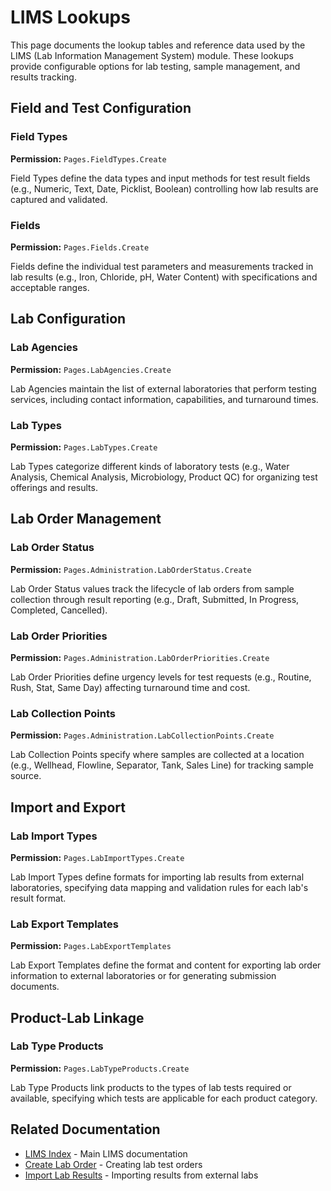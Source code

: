 # LIMS Lookups

This page documents the lookup tables and reference data used by the LIMS (Lab Information Management System) module. These lookups provide configurable options for lab testing, sample management, and results tracking.


## Field and Test Configuration

### Field Types
**Permission:** `Pages.FieldTypes.Create`

Field Types define the data types and input methods for test result fields (e.g., Numeric, Text, Date, Picklist, Boolean) controlling how lab results are captured and validated.

### Fields
**Permission:** `Pages.Fields.Create`

Fields define the individual test parameters and measurements tracked in lab results (e.g., Iron, Chloride, pH, Water Content) with specifications and acceptable ranges.

## Lab Configuration

### Lab Agencies
**Permission:** `Pages.LabAgencies.Create`

Lab Agencies maintain the list of external laboratories that perform testing services, including contact information, capabilities, and turnaround times.

### Lab Types
**Permission:** `Pages.LabTypes.Create`

Lab Types categorize different kinds of laboratory tests (e.g., Water Analysis, Chemical Analysis, Microbiology, Product QC) for organizing test offerings and results.

## Lab Order Management

### Lab Order Status
**Permission:** `Pages.Administration.LabOrderStatus.Create`

Lab Order Status values track the lifecycle of lab orders from sample collection through result reporting (e.g., Draft, Submitted, In Progress, Completed, Cancelled).

### Lab Order Priorities
**Permission:** `Pages.Administration.LabOrderPriorities.Create`

Lab Order Priorities define urgency levels for test requests (e.g., Routine, Rush, Stat, Same Day) affecting turnaround time and cost.

### Lab Collection Points
**Permission:** `Pages.Administration.LabCollectionPoints.Create`

Lab Collection Points specify where samples are collected at a location (e.g., Wellhead, Flowline, Separator, Tank, Sales Line) for tracking sample source.

## Import and Export

### Lab Import Types
**Permission:** `Pages.LabImportTypes.Create`

Lab Import Types define formats for importing lab results from external laboratories, specifying data mapping and validation rules for each lab's result format.

### Lab Export Templates
**Permission:** `Pages.LabExportTemplates`

Lab Export Templates define the format and content for exporting lab order information to external laboratories or for generating submission documents.

## Product-Lab Linkage

### Lab Type Products
**Permission:** `Pages.LabTypeProducts.Create`

Lab Type Products link products to the types of lab tests required or available, specifying which tests are applicable for each product category.

## Related Documentation

* [LIMS Index](Index.md) - Main LIMS documentation
* [Create Lab Order](Create-Lab-Order.md) - Creating lab test orders
* [Import Lab Results](Imports-Lab-Results.md) - Importing results from external labs

